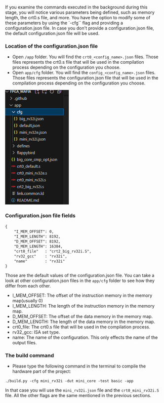 If you examine the commands executed in the background during this stage, you will notice various parameters being defined, such as memory length, the crt0.s file, and more. You have the option to modify some of these parameters by using the `-cfg`` flag and providing a configuration.json file.
In case you don't provide a configuration.json file, the default configuration.json file will be used.

### Location of the configuration.json file
- Open `/app` folder. You will find the `crt0_<config_name>.json` files. Those files represents the crt0.s file that will be used in the compilation process depending on the configuration you choose.
- Open `app/cfg` folder. You will find the `config_<config_name>.json` files. Those files represents the configuration.json file that will be used in the compilation process depending on the configuration you choose.

![app_folder.png](/snapshots/app_folder.png)

### Configuration.json file fields
```
{
    "I_MEM_OFFSET": 0,
    "I_MEM_LENGTH": 8192,
    "D_MEM_OFFSET": 8192,
    "D_MEM_LENGTH": 16384,
    "crt0_file"   : "crt2_big_rv32i.S",
    "rv32_gcc"    : "rv32i",
    "name"        : "rv32i"
}
```

Those are the default values of the configuration.json file. You can take a look at other configuration.json files in the `app/cfg` folder to see how they differ from each other.

- I_MEM_OFFSET: The offset of the instruction memory in the memory map(usually 0)
- I_MEM_LENGTH: The length of the instruction memory in the memory map.
- D_MEM_OFFSET: The offset of the data memory in the memory map.
- D_MEM_LENGTH: The length of the data memory in the memory map.
- crt0_file: The crt0.s file that will be used in the compilation process.
- rv32_gcc: ISA set type.
- name: The name of the configuration. This only effects the name of the output files.

### The build command
- Please type the following command in the terminal to compile the hardware part of the project:
```
./build.py -cfg mini_rv32i -dut mini_core -test basic -app 
```
 In that case you will use the `mini_rv32i.json` file and the `crt0_mini_rv32i.S` file. All the other flags are the same mentioned in the previous sections.